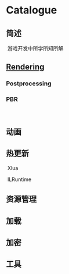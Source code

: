 # Catalogue

## 简述

​	游戏开发中所学所知所解

## [Rendering]()

### 	Postprocessing

### 	PBR

​	

## 动画



## 热更新

​	Xlua

​	ILRuntime

## 资源管理



## 加载



## 加密



## 工具